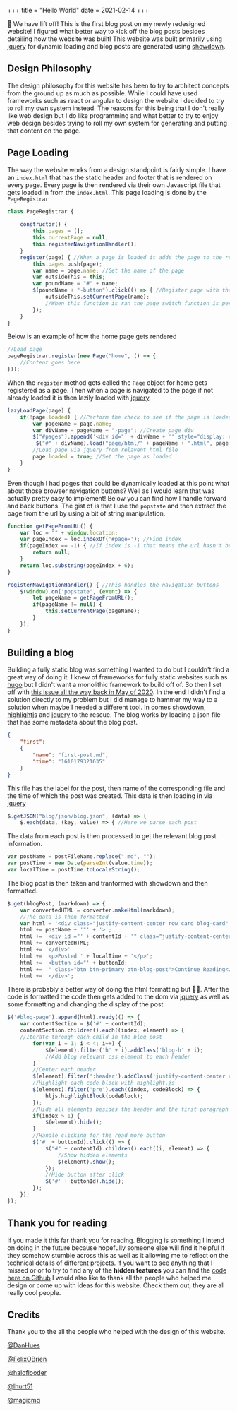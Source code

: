 +++
title = "Hello World"
date = 2021-02-14
+++

:rocket: We have lift off! This is the first blog post on my newly redesigned website! I figured what better way to kick off the blog posts besides detailing how the website was built! This website was built primarily using [jquery](https://jquery.com/) for dynamic loading and blog posts are generated using [showdown](https://github.com/showdownjs/showdown). 

## Design Philosophy

The design philosophy for this website has been to try to architect concepts from the ground up as much as possible. While I could have used frameworks such as react or angular to design the website I decided to try to roll my own system instead. The reasons for this being that I don't really like web design but I do like programming and what better to try to enjoy web design besides trying to roll my own system for generating and putting that content on the page. 

## Page Loading

The way the website works from a design standpoint is fairly simple. I have an `index.html` that has the static header and footer that is rendered on every page. Every page is then rendered via their own Javascript file that gets loaded in from the `index.html`. This page loading is done by the `PageRegistrar`

```javascript
class PageRegistrar {
	
	constructor() {
		this.pages = [];
		this.currentPage = null;
		this.registerNavigationHandler();
	}
	register(page) { //When a page is loaded it adds the page to the registrar
		this.pages.push(page); 
		var name = page.name; //Get the name of the page
		var outsideThis = this;
		var poundName = "#" + name;
		$(poundName + "-button").click(() => { //Register page with the menu button
            outsideThis.setCurrentPage(name);
            //When this function is ran the page switch function is performed
		});
    }
}
```

Below is an example of how the home page gets rendered

```javascript
//Load page
pageRegistrar.register(new Page("home", () => {
    //Content goes here
}));
```

When the `register` method gets called the `Page` object for home gets registered as a page. Then when a page is navigated to the page if not already loaded it is then lazily loaded with [jquery](https://jquery.com/).


```javascript
lazyLoadPage(page) {
	if(!page.loaded) { //Perform the check to see if the page is loaded
		var pageName = page.name;
		var divName = pageName + "-page"; //Create page div
		$("#pages").append('<div id="' + divName + '" style="display: none;"></div>');
         $("#" + divName).load("page/html/" + pageName + ".html", page.renderer);
        //Load page via jquery from relavent html file
		page.loaded = true; //Set the page as loaded
	}
}
```

 Even though I had pages that could be dynamically loaded at this point what about those browser navigation buttons? Well as I would learn that was actually pretty easy to implement! Below you can find how I handle forward and back buttons. The gist of is that I use the `popstate` and then extract the page from the url by using a bit of string manipulation.

```javascript
function getPageFromURL() {
	var loc = "" + window.location;
	var pageIndex = loc.indexOf('#page='); //Find index
	if(pageIndex == -1) { //If index is -1 that means the url hasn't been redirected yet
		return null;
	}
	return loc.substring(pageIndex + 6);
}

registerNavigationHandler() { //This handles the navigation buttons
	$(window).on('popstate', (event) => {
		let pageName = getPageFromURL();
		if(pageName != null) {
			this.setCurrentPage(pageName);
		}
	});
}
```

## Building a blog

Building a fully static blog was something I wanted to do but I couldn't find a great way of doing it. I knew of frameworks for fully static websites such as [hugo](https://gohugo.io/) but I didn't want a monolithic framework to build off of. So then I set off with [this issue all the way back in May of 2020](https://github.com/virustotalop/virustotalop.github.io/issues/10). In the end I didn't find a solution directly to my problem but I did manage to hammer my way to a solution when maybe I needed a different tool. In comes [showdown](https://github.com/showdownjs/showdown), [highlightjs](https://github.com/highlightjs/highlight.js/) and [jquery](https://jquery.com/) to the rescue. The blog works by loading a json file that has some metadata about the blog post.

```json
{
	"first": 
	{
		"name": "first-post.md",
		"time": "1610179321635"
	}
}
```

This file has the label for the post, then name of the corresponding file and the time of which the post was created. This data is then loading in via [jquery](https://jquery.com/) 
```javascript
$.getJSON("blog/json/blog.json", (data) => {
    $.each(data, (key, value) => { //Here we parse each post
```

The data from each post is then processed to get the relevant blog post information.
```javascript
var postName = postFileName.replace(".md", "");
var postTime = new Date(parseInt(value.time));
var localTime = postTime.toLocaleString();
```

The blog post is then taken and tranformed with showdown and then formatted.

```javascript
$.get(blogPost, (markdown) => {
    var convertedHTML = converter.makeHtml(markdown);
    //The data is then formatted
    var html = '<div class="justify-content-center row card blog-card" id="';
    html += postName + '"' + '>';
	html += '<div id ="' + contentId + '" class="justify-content-center">';  
	html += convertedHTML;
	html += '</div>'
	html += '<p>Posted ' + localTime + '</p>';
    html += '<button id="' + buttonId;
    html += '" class="btn btn-primary btn-blog-post">Continue Reading</button>';
    html += '</div>';
```

There is probably a better way of doing the html formatting but :man_shrugging:. After the code is formatted the code then gets added to the dom via [jquery](https://jquery.com/) as well as some formatting and changing the display of the post.

```javascript
$('#blog-page').append(html).ready(() => {
    var contentSection = $('#' + contentId);
    contentSection.children().each((index, element) => {
    //Iterate through each child in the blog post
        for(var i = 1; i < 4; i++) {
            $(element).filter('h' + i).addClass('blog-h' + i);
            //Add blog relevant css element to each header 
        }
        //Center each header
        $(element).filter(':header').addClass('justify-content-center row')
        //Highlight each code block with highlight.js
		$(element).filter('pre').each((index, codeBlock) => {
		    hljs.highlightBlock(codeBlock);
        });
        //Hide all elements besides the header and the first paragraph
        if(index > 1) {
            $(element).hide();
        }
        //Handle clicking for the read more button
        $('#' + buttonId).click(() => {
			$("#" + contentId).children().each((i, element) => {
                //Show hidden elements
                $(element).show();
            });
            //Hide button after click
			$('#' + buttonId).hide();
		});
	});
});
```

## Thank you for reading

If you made it this far thank you for reading. Blogging is something I intend on doing in the future because hopefully someone else will find it helpful if they somehow stumble across this as well as it allowing me to reflect on the technical details of different projects. If you want to see anything that I missed or or to try to find any of the **hidden features** you can find the [code here on Github](https://github.com/virustotalop/virustotalop.github.io) I would also like to thank all the people who helped me design or come up with ideas for this website. Check them out, they are all really cool people.

## Credits

Thank you to the all the people who helped with the design of this website.

[@DanHues](https://github.com/DanHues)

[@FelixOBrien](https://github.com/FelixOBrien)

[@haloflooder](https://github.com/haloflooder)

[@lhurt51](https://github.com/lhurt51)

[@magicmq](https://github.com/magicmq)